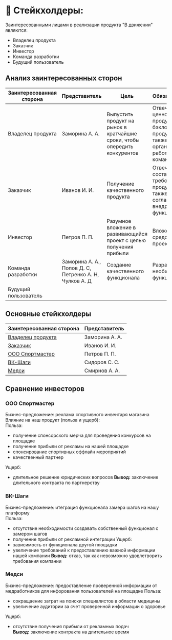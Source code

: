 # 👔 Стейкхолдеры:
Заинтересованными лицами в реализации продукта "В движении" являются:
- Владелец продукта
- Заказчик
- Инвестор
- Команда разработки
- Будущий пользователь

## Анализ заинтересованных сторон
  
| Заинтересованная сторона | Представитель | Цель | Обязательства | Влияние | Интерес |
|---|---|---|---|---|---|
| Владелец продукта | Заморина А. А. | Выпустить продукт на рынок в кратчайшие сроки, чтобы опередить конкурентов | Отвечает за ценность продукта и бэклог продукта. А также за организацию работ в команде | <span style="color:green">10</span>. | 10 |
| Заказчик | Иванов И. И. | Получение качественного продукта | Отвечает за составление требований к продукту. А также согласует внедряемый функционал | 10 | 10 |
| Инвестор | Петров П. П. | Разумное вложение в развивающийся проект с целью получения прибыли | Вложение средств в проект  | 2 | 10 |
| Команда разработки | Заморина А. А.,<br> Попов Д. С,<br> Петренко А. Н,<br> Чулков А. Д | Создание качественного функционала | Разработка необходимого функционала | 10 | 10 |
| Будущий пользователь |  |  |  | 2 | 7 |

## Основные стейкхолдеры
| Заинтересованная сторона | Представитель | 
|---|---|
| [Владелец продукта](</stakeholders/productOwner.md>) | Заморина А. А. | 
| [Заказчик](</stakeholders/customer.md>) | Иванов И. И. |
| [ООО Спортмастер](</stakeholders/investor1.md>) | Петров П. П. |
| [ВК-Шаги](</stakeholders/investor2.md>) | Сидоров С. С. |
| [Медси](</stakeholders/investor3.md>) | Смирнов А. А. |


## Сравнение инвесторов
### ООО Спортмастер
Бизнес-предложение: реклама спортивного инвентаря магазина
Влияние на наш продукт (польза и ущерб):  
 Польза:
 - получение спонсорского мерча для проведения конкурсов на площадке
 - получение прибыли от рекламы на нашей площадке
 - спонсирование спортивных оффлайн мероприятий
 - качественный партнер

Ущерб:
 - длительное решение юридических вопросов
**Вывод:** заключение длительного контракта по партнерству

### ВК-Шаги
Бизнес-предложение: итеграция функционала замера шагов на нашу платформу  
Польза:
  - отсутствие необходимости создавать собственный функционал с замером шагов
  - получение прибыли от рекламной интеграции
Ущерб:
  - зависимость от функционала другой площадки
  - увеличение требований к предоставлению важной информации нашей компании
**Вывод:** отказ, так как невозможно удовлетворить требования компании

### Медси
Бизнес-предложение: предоставление проверенной информации от медработников для инфорования пользователей на площадке
Польза:  
  - сокращаение затрат на поиски специалистов в области медицины
  - увеличение аудитории за счет проверенной информации о здоровье  

Ущерб:  
  - отсутствие получения прибыли от рекламных подач  
**Вывод:** заключение контракта на длительное время
